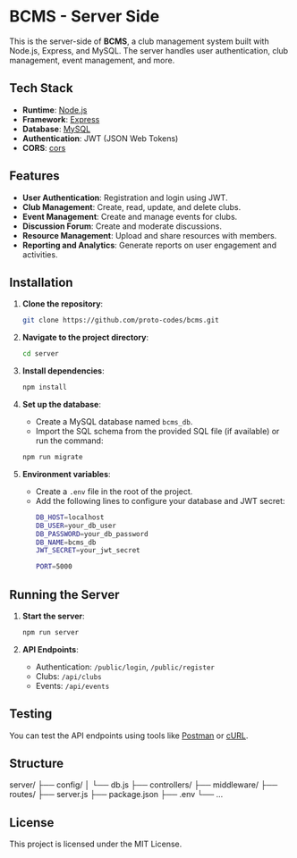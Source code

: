 # BCMS - Server Side

This is the server-side of **BCMS**, a club management system built with Node.js, Express, and MySQL. The server handles user authentication, club management, event management, and more.

## Tech Stack
- **Runtime**: [Node.js](https://nodejs.org/)
- **Framework**: [Express](https://expressjs.com/)
- **Database**: [MySQL](https://www.mysql.com/)
- **Authentication**: JWT (JSON Web Tokens)
- **CORS**: [cors](https://www.npmjs.com/package/cors)

## Features
- **User Authentication**: Registration and login using JWT.
- **Club Management**: Create, read, update, and delete clubs.
- **Event Management**: Create and manage events for clubs.
- **Discussion Forum**: Create and moderate discussions.
- **Resource Management**: Upload and share resources with members.
- **Reporting and Analytics**: Generate reports on user engagement and activities.

## Installation

1. **Clone the repository**:

   ```bash
   git clone https://github.com/proto-codes/bcms.git
   ```

2. **Navigate to the project directory**:

   ```bash
   cd server
   ```

3. **Install dependencies**:

   ```bash
   npm install
   ```

4. **Set up the database**:
   - Create a MySQL database named `bcms_db`.
   - Import the SQL schema from the provided SQL file (if available) or run the command:
   ```bash
   npm run migrate
   ```

5. **Environment variables**:
   - Create a `.env` file in the root of the project.
   - Add the following lines to configure your database and JWT secret:
     ```bash
     DB_HOST=localhost
     DB_USER=your_db_user
     DB_PASSWORD=your_db_password
     DB_NAME=bcms_db
     JWT_SECRET=your_jwt_secret

     PORT=5000
     ```

## Running the Server

1. **Start the server**:

   ```bash
   npm run server
   ```

2. **API Endpoints**:
   - Authentication: `/public/login`, `/public/register`
   - Clubs: `/api/clubs`
   - Events: `/api/events`

## Testing

You can test the API endpoints using tools like [Postman](https://www.postman.com/) or [cURL](https://curl.se/).

## Structure

   server/
   ├── config/
   │   └── db.js
   ├── controllers/
   ├── middleware/
   ├── routes/
   ├── server.js
   ├── package.json
   ├── .env
   └── ...

## License

This project is licensed under the MIT License.
